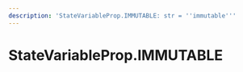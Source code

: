 ```yaml
---
description: 'StateVariableProp.IMMUTABLE: str = ''immutable'''
---
```


# StateVariableProp.IMMUTABLE

